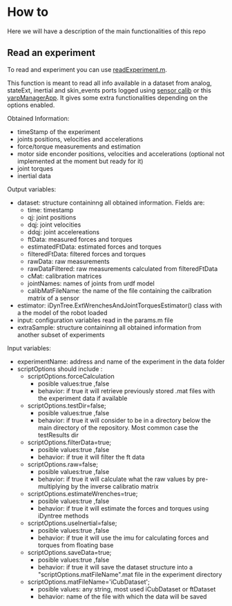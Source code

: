 # How to
Here we will have a description of the main functionalities of this repo

## Read an experiment
To read and experiment you can use [readExperiment.m](https://github.com/robotology-playground/insitu-ft-analysis/blob/master/utils/readExperiment.m).

This function is meant to read all info available in a dataset from analog, stateExt, inertial and skin\_events ports logged using [sensor calib][1] or this [yarpManagerApp][2]. It gives some extra functionalities depending on the options enabled.

Obtained Information:
-  timeStamp of the experiment
-  joints positions, velocities and accelerations
-  force/torque measurements and estimation
-  motor side enconder positions, velocities and accelerations (optional not implemented at the moment but ready for it)
-  joint torques
-  inertial data 

Output variables:
-  dataset: structure containinng all obtained information. Fields are:
   - time: timestamp
   - qj: joint positions
   - dqj: joint velocities
   - ddqj: joint accelereations
   - ftData: measured forces and torques
   - estimatedFtData: estimated forces and torques
   - filteredFtData: filtered forces and torques
   - rawData: raw measurements
   - rawDataFiltered: raw measurements calculated from filteredFtData
   - cMat: calibration matrices
   - jointNames: names of joints from urdf model
   - calibMatFileName: the name of the file containing the cailbration matrix of a sensor
-  estimator: iDynTree.ExtWrenchesAndJointTorquesEstimator() class with a
  the model of the robot loaded
-  input: configuration variables read in the params.m file
-  extraSample: structure containinng all obtained information from another subset of experiments 

Input variables:
-  experimentName: address and name of the experiment in the data folder
-  scriptOptions should include :
    -  scriptOptions.forceCalculation
       - posible values:true ,false
       - behavior: if true it will retrieve previously stored .mat files with the experiment data if available
    -  scriptOptions.testDir=false;
       - posible values:true ,false
       - behavior: if true it will consider to be in a directory below the main directory of the repository. Most common case the testResults dir
    -  scriptOptions.filterData=true;
       - posible values:true ,false
       - behavior: if true it will filter the ft data
    -  scriptOptions.raw=false;
       - posible values:true ,false
       - behavior: if true it will calculate what the raw values by pre-multiplying by the inverse calibratio matrix
    -  scriptOptions.estimateWrenches=true;
       - posible values:true ,false
       - behavior: if true it will estimate the forces and torques using iDyntree methods
    -  scriptOptions.useInertial=false;
       - posible values:true ,false
       - behavior: if true it will use the imu for calculating forces and torques from floating base
    -  scriptOptions.saveData=true;
       - posible values:true ,false
       - behavior: if true it will save the dataset structure into a  "scriptOptions.matFileName".mat file in the experiment directory 
    -  scriptOptions.matFileName='iCubDataset';
       - posible values: any string, most used iCubDataset or ftDataset
       - behavior: name of the file with which the data will be saved



[1]:https://github.com/robotology-playground/sensors-calib-inertial/tree/feature/integrateFTSensors
[2]:https://github.com/robotology-playground/insitu-ft-analysis/blob/master/docs/yarpManagerApps/statesAndFtSensorsInertial.xml
